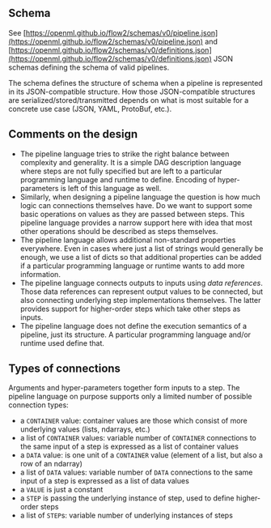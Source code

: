 ## Schema

See [https://openml.github.io/flow2/schemas/v0/pipeline.json](https://openml.github.io/flow2/schemas/v0/pipeline.json)
and [https://openml.github.io/flow2/schemas/v0/definitions.json](https://openml.github.io/flow2/schemas/v0/definitions.json)
JSON schemas defining the schema of valid pipelines.

The schema defines the structure of schema when a pipeline is represented in its JSON-compatible
structure. How those JSON-compatible structures are serialized/stored/transmitted depends on what
is most suitable for a concrete use case (JSON, YAML, ProtoBuf, etc.).

## Comments on the design

* The pipeline language tries to strike the right balance between complexity and generality. It is
  a simple DAG description language where steps are not fully specified but are left to a particular
  programming language and runtime to define. Encoding of hyper-parameters is left of this language as well.
* Similarly, when designing a pipeline language the question is how much logic can connections themselves
  have. Do we want to support some basic operations on values as they are passed between steps. This
  pipeline language provides a narrow support here with idea that most other operations should be described
  as steps themselves.
* The pipeline language allows additional non-standard properties everywhere. Even in cases where just a list
  of strings would generally be enough, we use a list of dicts so that additional properties can be added
  if a particular programming language or runtime wants to add more information.
* The pipeline language connects outputs to inputs using *data references*. Those data references can represent
  output values to be connected, but also connecting underlying step implementations themselves. The latter
  provides support for higher-order steps which take other steps as inputs.
* The pipeline language does not define the execution semantics of a pipeline, just its structure.
  A particular programming language and/or runtime used define that.

## Types of connections

Arguments and hyper-parameters together form inputs to a step. The pipeline language on purpose supports only
a limited number of possible connection types:

* a `CONTAINER` value: container values are those which consist of more underlying values (lists, ndarrays, etc.)
* a list of `CONTAINER` values: variable number of `CONTAINER` connections to the same input of a step is expressed as a list of container values
* a `DATA` value: is one unit of a `CONTAINER` value (element of a list, but also a row of an ndarray)
* a list of `DATA` values: variable number of `DATA` connections to the same input of a step is expressed as a list of data values
* a `VALUE` is just a constant
* a `STEP` is passing the underlying instance of step, used to define higher-order steps
* a list of `STEP`s: variable number of underlying instances of steps
